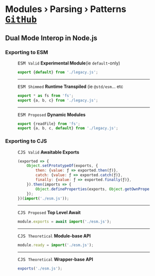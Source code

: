 ﻿# Modules › Parsing › Patterns <nav float-right>[<kbd>GitHub</kbd>](https://github.com/SMotaal/experimental/blob/master/modules/parsing/Patterns.md)

## Dual Mode Interop in Node.js

### Exporting to ESM

<figure>

<figcaption><kbd>ESM <code>Valid</code></kbd> <b>Experimental Module</b>(ie <code>default</code>-only)</figcaption>

```js
export {default} from './legacy.js';
```

---

<figcaption><kbd>ESM <code>Shimmed</code></kbd> <b>Runtime Transpiled</b> (ie <code>@std/esm</code>… etc</figcaption>

```js
export * as fs from 'fs';
export {a, b, c} from './legacy.js';
```

---

<figcaption><figcaption><kbd>ESM <code>Proposed</code></kbd> <b>Dynamic Modules</b></figcaption>

```js
export {readFile} from 'fs';
export {a, b, c, default} from './legacy.js';
```

</figure>

### Exporting to CJS

<figure>

<figcaption><kbd>CJS <code>Valid</code></kbd> <b>Awaitable Exports</b></figcaption>

```js
(exported => {
	Object.setPrototypeOf(exports, {
		then: {value: ƒ => exported.then(ƒ)},
		catch: {value: ƒ => exported.catch(ƒ)},
		finally: {value: ƒ => exported.finally(ƒ)},
	}).then(imports => {
		Object.defineProperties(exports, Object.getOwnPropertyDescriptors(imports));
	});
})(import('./esm.js'));
```

---

<figcaption><kbd>CJS <code>Proposed</code></kbd> <b>Top Level Await</b></figcaption>

```js
module.exports = await import('./esm.js');
```

---

<figcaption><kbd>CJS <code>Theoretical</code></kbd> <b>Module-base API</b></figcaption>

```js
module.ready = import('./esm.js');
```

---

<figcaption><kbd>CJS <code>Theoretical</code></kbd> <b>Wrapper-base API</b></figcaption>

```js
exports('./esm.js');
```

</figure>

<style src="/markout/styles/markup.debug.css"></style>
